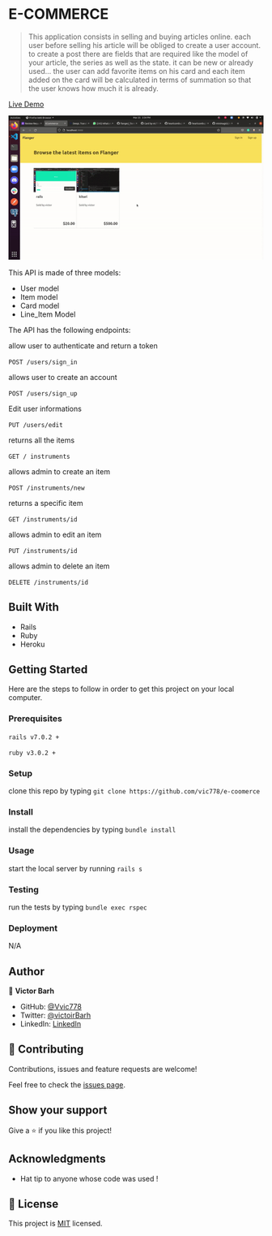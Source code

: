 # E-COMMERCE

> This application consists in selling and buying articles online. each user before selling his article will be obliged to create a user account. to create a post there are fields that are required like the model of your article, the series as well as the state. it can be new or already used... the user can add favorite items on his card and each item added on the card will be calculated in terms of summation so that the user knows how much it is already.

[Live Demo](https://vic-ecommerce.herokuapp.com)

![Demo](https://github.com/vic778/e-coomerce/blob/master/screen/demo.gif)

This API is made of three models:
- User model
- Item model
- Card model
- Line_Item Model

The API has the following endpoints:


allow user to authenticate and return a token

`POST /users/sign_in`

allows user to create an account

`POST /users/sign_up`

Edit user informations

`PUT /users/edit`

returns all the items

`GET / instruments`

allows admin to create an item

`POST /instruments/new`

returns a specific item

`GET /instruments/id`

allows admin to edit an item

`PUT /instruments/id`

allows admin to delete an item

`DELETE /instruments/id`

## Built With

- Rails
- Ruby 
- Heroku

## Getting Started

Here are the steps to follow in order to get this project on your local computer.

### Prerequisites

`rails v7.0.2 +`

`ruby v3.0.2 +`

### Setup

clone this repo by typing `git clone https://github.com/vic778/e-coomerce`

### Install

install the dependencies by typing `bundle install`

### Usage

start the local server by running `rails s`

### Testing

run the tests by typing `bundle exec rspec`

### Deployment

N/A

## Author

👤 **Victor Barh**

- GitHub: [@Vvic778](https://github.com/vic778)
- Twitter: [@victoirBarh](https://twitter.com/)
- LinkedIn: [LinkedIn](https://linkedin.com/in/victoir-barh)


## 🤝 Contributing

Contributions, issues and feature requests are welcome!

Feel free to check the [issues page](issues/).

## Show your support

Give a ⭐️ if you like this project!

## Acknowledgments

- Hat tip to anyone whose code was used !

## 📝 License

This project is [MIT](lic.url) licensed.
